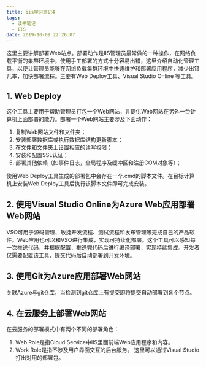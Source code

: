```yaml
---
title: iis学习笔记4
tags:
  - 读书笔记
  - IIS
date: 2019-10-09 22:26:07
---
```


这里主要讲解部署Web站点。部署动作是IIS管理员最常做的一种操作，在网络负载平衡的集群环境中，使用手工部署的方式十分容易出错，这里介绍自动化管理工具，以便让管理员能够在网络负载集群环境中快速维护和部署应用程序，减少出错几率，加快部署流程。主要有Web Deploy工具、Visual Studio Online 等工具。

<!--more-->

## 1. Web Deploy

这个工具主要用于帮助管理员打包一个Web网站，并提供Web网站在另外一台计算机上面部署的能力。部署一个Web网站主要涉及下面动作：

1. 复制Web网站文件和文件夹；
2. 安装部署数据库或执行数据库结构更新脚本；
3. 在文件和文件夹上设置相应的读写权限；
4. 安装和配置SSL认证；
5. 部署其他依赖（如事件日志，全局程序及缓冲区和注册COM对象等）；

使用Web Deploy工具生成的部署包中会存在一个.cmd的脚本文件。在目标计算机上安装Web Deploy工具后执行该脚本文件即可完成安装。

## 2. 使用Visual Studio Online为Azure Web应用部署Web网站

VSO可用于源码管理、敏捷开发流程、测试流程和发布管理等完成自己的产品软件。Web应用也可以和VSO进行集成，实现可持续化部署。这个工具可以感知每一次推送代码，并根据配置，推送完代码后进行编译部署，实现持续集成。开发者仅需要配置该工具，提交代码后自动部署到开发环境。

## 3. 使用Git为Azure应用部署Web网站

关联Azure与git仓库，当检测到git仓库上有提交即将提交自动部署到各个节点。

## 4. 在云服务上部署Web网站

在云服务的部署模式中有两个不同的部署角色：
1. Web Role是指Cloud Service中IIS里面前端Web应用程序和内容。
2. Work Role是指不涉及用户界面交互的后台服务。
这里可以通过Visual Studio打出对用的部署包。
